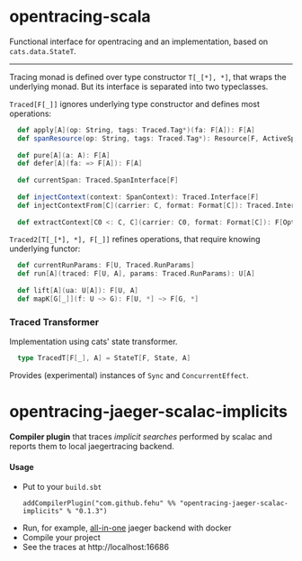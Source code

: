 # opentracing-scala

Functional interface for opentracing and an implementation, based on `cats.data.StateT`.

--------------------------------

Tracing monad is defined over type constructor `T[_[*], *]`, that wraps the underlying monad.
But its interface is separated into two typeclasses.

`Traced[F[_]]` ignores underlying type constructor and defines most operations:
```scala
  def apply[A](op: String, tags: Traced.Tag*)(fa: F[A]): F[A]
  def spanResource(op: String, tags: Traced.Tag*): Resource[F, ActiveSpan]
    
  def pure[A](a: A): F[A]
  def defer[A](fa: => F[A]): F[A]
  
  def currentSpan: Traced.SpanInterface[F]
  
  def injectContext(context: SpanContext): Traced.Interface[F]
  def injectContextFrom[C](carrier: C, format: Format[C]): Traced.Interface[F]
  
  def extractContext[C0 <: C, C](carrier: C0, format: Format[C]): F[Option[C0]] 
```

`Traced2[T[_[*], *], F[_]]` refines operations, that require knowing underlying functor:
```scala
  def currentRunParams: F[U, Traced.RunParams]
  def run[A](traced: F[U, A], params: Traced.RunParams): U[A]
  
  def lift[A](ua: U[A]): F[U, A]
  def mapK[G[_]](f: U ~> G): F[U, *] ~> F[G, *]
``` 

### Traced Transformer

Implementation using cats' state transformer.
```scala
  type TracedT[F[_], A] = StateT[F, State, A]
```

Provides (experimental) instances of `Sync` and `ConcurrentEffect`.

# opentracing-jaeger-scalac-implicits

**Compiler plugin** that traces _implicit searches_ performed by scalac
and reports them to local jaegertracing backend.


#### Usage 
- Put to your `build.sbt`
    ```sbtshell
    addCompilerPlugin("com.github.fehu" %% "opentracing-jaeger-scalac-implicits" % "0.1.3")
    ```
- Run, for example, [all-in-one](https://www.jaegertracing.io/docs/latest/getting-started/#all-in-one) jaeger backend with docker
- Compile your project
- See the traces at http://localhost:16686
